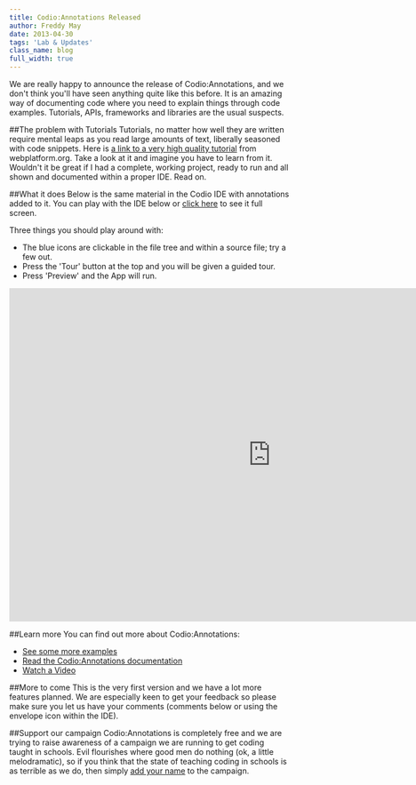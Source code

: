 ```yaml
---
title: Codio:Annotations Released
author: Freddy May
date: 2013-04-30
tags: 'Lab & Updates'
class_name: blog
full_width: true
---
```


We are really happy to announce the release of Codio:Annotations, and we don't think you'll have seen anything quite like this before. It is an amazing way of documenting code where you need to explain things through code examples. Tutorials, APIs, frameworks and libraries are the usual suspects.

##The problem with Tutorials
Tutorials, no matter how well they are written require mental leaps as you read large amounts of text, liberally seasoned with code snippets. Here is [a link to a very high quality tutorial](http://docs.webplatform.org/wiki/Tutorials/events_in_javascript) from webplatform.org. Take a look at it and imagine you have to learn from it. Wouldn't it be great if I had a complete, working project, ready to run and all shown and documented within a proper IDE. Read on.

##What it does
Below is the same material in the Codio IDE with annotations added to it. You can play with the IDE below or [click here](https://codio.com/codio/Oscillating-Spring) to see it full screen.

Three things you should play around with:

- The blue icons are clickable in the file tree and within a source file; try a few out.
- Press the 'Tour' button at the top and you will be given a guided tour.
- Press 'Preview' and the App will run.

<div class="video">
  <div class="video-wrapper">
    <iframe src="https://codio.com/codio/Oscillating-Spring" width="940px" height="600" frameborder="0" marginheight="20" marginwidth="35" scrolling="auto"></iframe>
  </div>
</div>

##Learn more
You can find out more about Codio:Annotations:

- [See some more examples](/#examples)
- [Read the Codio:Annotations documentation](/docs/annotations/)
- [Watch a Video](http://youtube.com/v/Fk3eG_eSRPM)

##More to come
This is the very first version and we have a lot more features planned. We are especially keen to get your feedback so please make sure you let us have your comments (comments below or using the envelope icon within the IDE).

##Support our campaign
Codio:Annotations is completely free and we are trying to raise awareness of a campaign we are running to get coding taught in schools. Evil flourishes where good men do nothing (ok, a little melodramatic), so if you think that the state of teaching coding in schools is as terrible as we do, then simply [add your name](/education) to the campaign.
